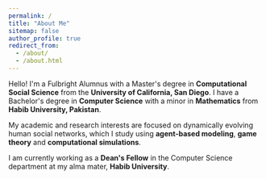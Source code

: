 ```yaml
---
permalink: /
title: "About Me"
sitemap: false
author_profile: true
redirect_from:
  - /about/
  - /about.html
---
```


Hello! I'm a Fulbright Alumnus with a Master's degree in **Computational Social Science** from the **University of California, San Diego**. I have a Bachelor's degree in **Computer Science** with a minor in **Mathematics** from **Habib University, Pakistan**.

My academic and research interests are focused on dynamically evolving human social networks, which I study using **agent-based modeling**, **game theory** and **computational simulations**.

I am currently working as a **Dean's Fellow** in the Computer Science department at my alma mater, **Habib University**.
